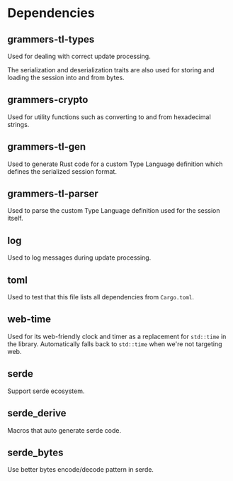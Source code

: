 # Dependencies

## grammers-tl-types

Used for dealing with correct update processing.

The serialization and deserialization traits are also used for storing and loading the session
into and from bytes.

## grammers-crypto

Used for utility functions such as converting to and from hexadecimal strings.

## grammers-tl-gen

Used to generate Rust code for a custom Type Language definition which defines the serialized
session format.

## grammers-tl-parser

Used to parse the custom Type Language definition used for the session itself.

## log

Used to log messages during update processing.

## toml

Used to test that this file lists all dependencies from `Cargo.toml`.

## web-time

Used for its web-friendly clock and timer as a replacement for `std::time` in the library.
Automatically falls back to `std::time` when we're not targeting web.

## serde

Support serde ecosystem.

## serde_derive

Macros that auto generate serde code.

## serde_bytes

Use better bytes encode/decode pattern in serde.
